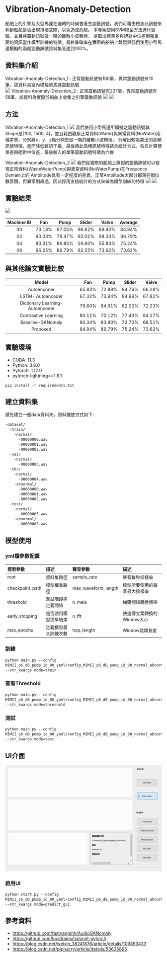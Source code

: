 # Vibration-Anomaly-Detection

船舶上的引擎及大型馬達在運轉的時候會產生震動訊號，我們可藉由檢測此訊號來判斷船舶是否出現損壞故障，以免造成危險。
本專案使用SVM模型方法進行實驗，並且將震動訊號做一階的離散小波轉換，
提取出標準差與絕對中位差兩種重要的資訊當作模型訓練的特徵，最終準確率在實際的船舶上錄製與我們使用小型馬達模擬的兩個震動訊號資料集皆達到100%。

## 資料集介紹
Vibration-Anomaly-Detection_1 : 正常震動訊號有100筆，異常震動訊號有10筆，該資料為室內模擬的馬達震動訊號  
<img src="https://github.com/karta13373580/Vibration-Anomaly-Detection/blob/main/github_photo/3.png">
Vibration-Anomaly-Detection_2 : 正常震動訊號有227筆，異常震動訊號有58筆，該資料為實際於船舶上收集之引擎震動訊號
<img src="https://github.com/karta13373580/Vibration-Anomaly-Detection/blob/main/github_photo/4.png">
<img src="https://github.com/karta13373580/Vibration-Anomaly-Detection/blob/main/github_photo/5.png">

## 方法
Vibration-Anomaly-Detection_1
<img src="https://github.com/karta13373580/Vibration-Anomaly-Detection/blob/main/github_photo/%E6%93%B7%E5%8F%96.PNG">
我們使用小型馬達所模擬之震動訊號其Shape是(100, 1500, 4)，並且藉由觀察正常資料(Water)與異常資料(NoWater)兩種差異，分別將x，y，z軸分開去做一階的離散小波轉換，
分解出較為突出的高頻訊號特徵，進而降低雜訊干擾，最後將此高頻訊號特徵結合統計方式，各自計算標準差與絕對中位差，最後輸入的單筆震動訊號特徵為六維


Vibration-Anomaly-Detection_2
<img src="https://github.com/karta13373580/Vibration-Anomaly-Detection/blob/main/github_photo/%E6%93%B7%E5%8F%96.PNG">
我們從實際的船舶上錄製的震動訊號可以發現正常資料(WasteWaterPump)與異常資料(NoWaterPump)在Frequency Domain上的
Amplitude具有一定程度的差異，正常Amplitude大部分都落在個位數區間，但異常則超過，因此採用直接統計的方式來做為模型訓練的特徵
<img src="https://github.com/karta13373580/Vibration-Anomaly-Detection/blob/main/github_photo/%E6%93%B7%E5%8F%96.PNG">
<img src="https://github.com/karta13373580/Vibration-Anomaly-Detection/blob/main/github_photo/%E6%93%B7%E5%8F%96.PNG">


## 實驗結果



<img src="https://github.com/karta13373580/Vibration-Anomaly-Detection/blob/main/github_photo/%E6%93%B7%E5%8F%96.PNG">

| Machine ID | Fan | Pump | Slider | Valve | Average |
| :----: | :----: | :----: | :----: | :----: | :----: |
| 00 | 73.18% | 97.05% | 96.82% | 66.43% | 84.94% |
| 02 | 90.03% | 76.47% | 82.01% | 98.33% | 86.79% |
| 04 | 80.31% | 86.85% | 59.60% | 55.83% | 75.24% |
| 06 | 96.25% | 86.79% | 62.55% | 73.92% | 73.62% |

## 與其他論文實驗比較
| Model | Fan | Pump | Slider | Valve |
| :----: | :----: | :----: | :----: | :----: |
| Autoencoder | 65.83% | 72.89% | 84.76% | 66.28% |
| LSTM- Autoencoder | 67.32% | 73.94% | 84.99% | 67.82% |
| Dictionary Learning-Autoencoder | 79.60% | 84.91% | 82.00% | 72.33% |
| Contrastive Learning | 80.11% | 70.12% | 77.43% | 84.17% |
| Baseline-GANomaly | 80.34% | 83.90% | 72.70% | 68.51% |
| Proposed | 84.94% | 86.79% | 75.24% | 73.62% |

## 實驗環境
* CUDA: 11.3
* Python: 3.8.0
* Pytorch: 1.12.0
* pytorch-lightning==1.6.1
```
pip install -r requirements.txt
```

## 建立資料集
請先建立一個data資料夾，資料擺放方式如下: 
```
-dataset/
  -train/
    -normal/
      -00000000.wav
      -00000001.wav
      -00000002.wav
  -val/
    -normal/
      -00000003.wav
  -thr/
    -normal/
      -00000004.wav
    -abnormal/
      -00000000.wav
      -00000001.wav
      -00000002.wav
  -test/
    -normal/
      -00000005.wav
    -abnormal/
      -00000003.wav
```
## 模型使用
### yml檔參數配置


| 模型參數 | 描述 | 聲音參數 | 描述 |
| :---- | :---- | :---- | :---- |
| root | 資料集路徑 | sample_rate | 聲音每秒採樣率 |
| checkpoint_path | 模型權重路徑 | max_waveform_length | 模型所要使用的聲音最大採樣率 |
| threshold | 測試階段需定義閥值 | n_mels | 梅爾頻譜轉換頻帶 |
| early_stopping | 是否啟用模型提早結束 | n_fft | 快速傅立葉轉換的Window大小 |
| max_epochs | 定義模型最大訓練次數 | hop_length | Window跳躍長度 |

### 訓練
```
python main.py --config MIMII_p6_dB_pump_id_00_yaml/config_MIMII_p6_dB_pump_id_00_normal_abnormal_train.yml --str_kwargs mode=train
```
### 查看Threshold
```
python main.py --config MIMII_p6_dB_pump_id_00_yaml/config_MIMII_p6_dB_pump_id_00_normal_abnormal_threshold.yml --str_kwargs mode=threshold
```
### 測試
```
python main.py --config MIMII_p6_dB_pump_id_00_yaml/config_MIMII_p6_dB_pump_id_00_normal_abnormal_test.yml --str_kwargs mode=test
```
## UI介面
<img src="https://github.com/karta13373580/Audio-Anomaly-Detection/blob/main/result_photo/github_photo/UI%E5%BD%B1%E7%89%87%20(online-video-cutter.com).gif">

### 啟用UI
```
python start.py --config MIMII_p6_dB_pump_id_00_yaml/config_MIMII_p6_dB_pump_id_00_normal_abnormal_gui.yml --str_kwargs mode=predict_gui
```
## 參考資料
* <https://github.com/fastyangmh/AudioGANomaly>
* <https://github.com/lucidrains/halonet-pytorch>
* <https://blog.csdn.net/weixin_38241876/article/details/109853433>
* <https://blog.csdn.net/pipisorry/article/details/53635895>
